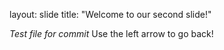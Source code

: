 layout: slide
title: "Welcome to our second slide!"


*Test file for commit*
Use the left arrow to go back!
